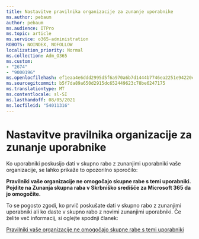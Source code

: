 ```yaml
---
title: Nastavitve pravilnika organizacije za zunanje uporabnike
ms.author: pebaum
author: pebaum
ms.audience: ITPro
ms.topic: article
ms.service: o365-administration
ROBOTS: NOINDEX, NOFOLLOW
localization_priority: Normal
ms.collection: Adm_O365
ms.custom:
- "2674"
- "9000196"
ms.openlocfilehash: ef1eaa4e6ddd2995d5f6a970a6b7d1444b7746ea2251e94220c857b10da41d0d
ms.sourcegitcommit: b5f7da89a650d2915dc652449623c78be6247175
ms.translationtype: MT
ms.contentlocale: sl-SI
ms.lasthandoff: 08/05/2021
ms.locfileid: "54011316"
---
```

# <a name="organization-policy-settings-for-external-users"></a>Nastavitve pravilnika organizacije za zunanje uporabnike

Ko uporabniki poskusijo dati v skupno rabo z zunanjimi uporabniki vaše organizacije, se lahko prikaže to opozorilno sporočilo: 

   **Pravilniki vaše organizacije ne omogočajo skupne rabe s temi uporabniki. Pojdite na Zunanja skupna raba v Skrbniško središče za Microsoft 365 da jo omogočite.** 

To se pogosto zgodi, ko prvič poskušate dati v skupno rabo z zunanjimi uporabniki ali ko daste v skupno rabo z novimi zunanjimi uporabniki. Če želite več informacij, si oglejte spodnji članek:

[Pravilniki vaše organizacije ne omogočajo skupne rabe s temi uporabniki](https://docs.microsoft.com/sharepoint/support/administration/organization-policies-do-not-allow-you-to-share-with-users-error)






